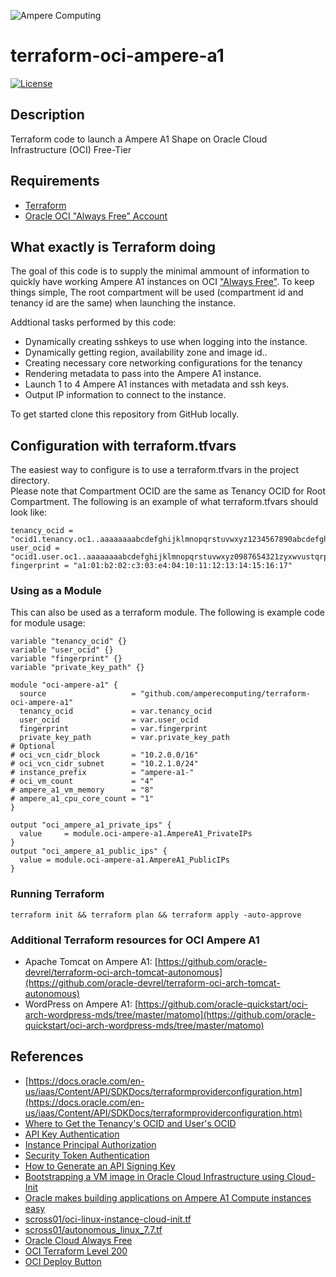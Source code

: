 ![Ampere Computing](https://avatars2.githubusercontent.com/u/34519842?s=400&u=1d29afaac44f477cbb0226139ec83f73faefe154&v=4)

# terraform-oci-ampere-a1

[![License](https://img.shields.io/badge/License-Apache%202.0-blue.svg)](https://opensource.org/licenses/Apache-2.0)

## Description

Terraform code to launch a Ampere A1 Shape on Oracle Cloud Infrastructure (OCI) Free-Tier

## Requirements

 * [Terraform](https://www.terraform.io/downloads.html)
 * [Oracle OCI "Always Free" Account](https://www.oracle.com/cloud/free/#always-free)



## What exactly is Terraform doing

The goal of this code is to supply the minimal ammount of information to quickly have working Ampere A1 instances on OCI ["Always Free"](https://www.oracle.com/cloud/free/#always-free).
To keep things simple, The root compartment will be used (compartment id and tenancy id are the same) when launching the instance.  

Addtional tasks performed by this code:

* Dynamically creating sshkeys to use when logging into the instance.
* Dynamically getting region, availability zone and image id..
* Creating necessary core networking configurations for the tenancy
* Rendering metadata to pass into the Ampere A1 instance.
* Launch 1 to 4 Ampere A1 instances with metadata and ssh keys.
* Output IP information to connect to the instance.


To get started clone this repository from GitHub locally.

## Configuration with terraform.tfvars

The easiest way to configure is to use a terraform.tfvars in the project directory.  
Please note that Compartment OCID are the same as Tenancy OCID for Root Compartment.
The following is an example of what terraform.tfvars should look like:

```
tenancy_ocid = "ocid1.tenancy.oc1..aaaaaaaabcdefghijklmnopqrstuvwxyz1234567890abcdefghijklmnopq"
user_ocid = "ocid1.user.oc1..aaaaaaaabcdefghijklmnopqrstuvwxyz0987654321zyxwvustqrponmlkj"
fingerprint = "a1:01:b2:02:c3:03:e4:04:10:11:12:13:14:15:16:17"
```

### Using as a Module

This can also be used as a terraform module.   The following is example code for module usage:

```
variable "tenancy_ocid" {}
variable "user_ocid" {}
variable "fingerprint" {}
variable "private_key_path" {}

module "oci-ampere-a1" {
  source                   = "github.com/amperecomputing/terraform-oci-ampere-a1"
  tenancy_ocid             = var.tenancy_ocid
  user_ocid                = var.user_ocid
  fingerprint              = var.fingerprint
  private_key_path         = var.private_key_path
# Optional
# oci_vcn_cidr_block       = "10.2.0.0/16"
# oci_vcn_cidr_subnet      = "10.2.1.0/24"
# instance_prefix          = "ampere-a1-"
# oci_vm_count             = "4"
# ampere_a1_vm_memory      = "8"
# ampere_a1_cpu_core_count = "1"
}

output "oci_ampere_a1_private_ips" {
  value     = module.oci-ampere-a1.AmpereA1_PrivateIPs
}
output "oci_ampere_a1_public_ips" {
  value = module.oci-ampere-a1.AmpereA1_PublicIPs
}
```

### Running Terraform

```
terraform init && terraform plan && terraform apply -auto-approve
```


<script id="asciicast-432487" src="https://asciinema.org/a/432487.js" async data-autoplay="true" data-size="small" data-speed="2"></script>


### Additional Terraform resources for OCI Ampere A1

* Apache Tomcat on Ampere A1: [https://github.com/oracle-devrel/terraform-oci-arch-tomcat-autonomous](https://github.com/oracle-devrel/terraform-oci-arch-tomcat-autonomous)
* WordPress on Ampere A1: [https://github.com/oracle-quickstart/oci-arch-wordpress-mds/tree/master/matomo](https://github.com/oracle-quickstart/oci-arch-wordpress-mds/tree/master/matomo)


## References

* [https://docs.oracle.com/en-us/iaas/Content/API/SDKDocs/terraformproviderconfiguration.htm](https://docs.oracle.com/en-us/iaas/Content/API/SDKDocs/terraformproviderconfiguration.htm)
* [Where to Get the Tenancy's OCID and User's OCID](https://docs.oracle.com/en-us/iaas/Content/API/Concepts/apisigningkey.htm#five)
* [API Key Authentication](https://docs.oracle.com/en-us/iaas/Content/API/SDKDocs/terraformproviderconfiguration.htm#APIKeyAuth)
* [Instance Principal Authorization](https://docs.oracle.com/en-us/iaas/Content/API/SDKDocs/terraformproviderconfiguration.htm#instancePrincipalAuth)
* [Security Token Authentication](https://docs.oracle.com/en-us/iaas/Content/API/SDKDocs/terraformproviderconfiguration.htm#securityTokenAuth)
* [How to Generate an API Signing Key](https://docs.oracle.com/en-us/iaas/Content/API/Concepts/apisigningkey.htm#two)
* [Bootstrapping a VM image in Oracle Cloud Infrastructure using Cloud-Init](https://martincarstenbach.wordpress.com/2018/11/30/bootstrapping-a-vm-image-in-oracle-cloud-infrastructure-using-cloud-init/)
* [Oracle makes building applications on Ampere A1 Compute instances easy](https://blogs.oracle.com/cloud-infrastructure/post/oracle-makes-building-applications-on-ampere-a1-compute-instances-easy?source=:ow:o:p:nav:062520CloudComputeBC)
* [scross01/oci-linux-instance-cloud-init.tf](https://gist.github.com/scross01/5a66207fdc731dd99869a91461e9e2b8)
* [scross01/autonomous_linux_7.7.tf](https://gist.github.com/scross01/bcd21c12b15787f3ae9d51d0d9b2df06)
* [Oracle Cloud Always Free](https://www.oracle.com/cloud/free/#always-free)
* [OCI Terraform Level 200](https://www.oracle.com/a/ocom/docs/terraform-200.pdf)
* [OCI Deploy Button](https://docs.oracle.com/en-us/iaas/Content/ResourceManager/Tasks/deploybutton.htm)
